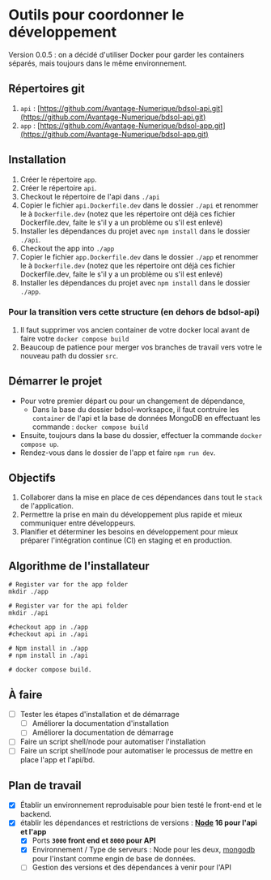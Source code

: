 # Outils pour coordonner le développement

Version 0.0.5 : on a décidé d'utiliser Docker pour garder les containers séparés, mais toujours dans le même
environnement.

## Répertoires git

1. `api` : [https://github.com/Avantage-Numerique/bdsol-api.git](https://github.com/Avantage-Numerique/bdsol-api.git)
2. `app` : [https://github.com/Avantage-Numerique/bdsol-app.git](https://github.com/Avantage-Numerique/bdsol-app.git)

## Installation

1. Créer le répertoire `app`.
2. Créer le répertoire `api`.
3. Checkout le répertoire de l'api dans `./api`
4. Copier le fichier `api.Dockerfile.dev` dans le dossier `./api` et renommer le à `Dockerfile.dev` (notez que les
   répertoire ont déjà ces fichier Dockerfile.dev, faite le s'il y a un problème ou s'il est enlevé)
5. Installer les dépendances du projet avec `npm install` dans le dossier `./api`.
6. Checkout the app into `./app`
7. Copier le fichier `app.Dockerfile.dev` dans le dossier `./app` et renommer le à `Dockerfile.dev` (notez que les
   répertoire ont déjà ces fichier Dockerfile.dev, faite le s'il y a un problème ou s'il est enlevé)
8. Installer les dépendances du projet avec `npm install` dans le dossier `./app`.

### Pour la transition vers cette structure (en dehors de bdsol-api)
1. Il faut supprimer vos ancien container de votre docker local avant de faire votre `docker compose build`
2. Beaucoup de patience pour merger vos branches de travail vers votre le nouveau path du dossier `src`.

## Démarrer le projet

- Pour votre premier départ ou pour un changement de dépendance,
  - Dans la base du dossier bdsol-worksapce, il faut contruire les `container` de l'api et la base de données MongoDB
    en effectuant les commande : `docker compose build`
- Ensuite, toujours dans la base du dossier, effectuer la commande `docker compose up`.
- Rendez-vous dans le dossier de l'app et faire `npm run dev`.

## Objectifs

1. Collaborer dans la mise en place de ces dépendances dans tout le `stack` de l'application.
2. Permettre la prise en main du développement plus rapide et mieux communiquer entre développeurs.
3. Planifier et déterminer les besoins en développement pour mieux préparer l'intégration continue (CI) en staging et en
   production.

## Algorithme de l'installateur

```shell
# Register var for the app folder
mkdir ./app

# Register var for the api folder
mkdir ./api

#checkout app in ./app
#checkout api in ./api

# Npm install in ./app
# npm install in ./api

# docker compose build.
```


## À faire

- [ ] Tester les étapes d'installation et de démarrage
  -  [ ] Améliorer la documentation d'installation
  - [ ] Améliorer la documentation de démarrage
- [ ] Faire un script shell/node pour automatiser l'installation
- [ ] Faire un script shell/node pour automatiser le processus de mettre en place l'app et l'api/bd.

## Plan de travail

- [X] Établir un environnement reproduisable pour bien testé le front-end et le backend.
- [X] établir les dépendances et restrictions de versions : **[Node](https://nodejs.org/fr/) 16 pour l'api et l'app**
  - [X] Ports **`3000` front end et `8000` pour API**
  - [X] Environnement / Type de serveurs : Node pour les deux, [mongodb](https://www.mongodb.com/fr-fr) pour l'instant
    comme engin de base de données.
  - [ ] Gestion des versions et des dépendances à venir pour l'API
